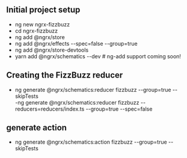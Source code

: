 ## Initial project setup

- ng new ngrx-fizzbuzz
- cd ngrx-fizzbuzz
- ng add @ngrx/store
- ng add @ngrx/effects --spec=false --group=true
- ng add @ngrx/store-devtools
- yarn add @ngrx/schematics --dev # ng-add support coming soon!

## Creating the FizzBuzz reducer

- ng generate @ngrx/schematics:reducer fizzbuzz --group=true --skipTests  
  -ng generate @ngrx/schematics:reducer fizzbuzz --reducers=reducers/index.ts --group=true --spec=false

## generate action

- ng generate @ngrx/schematics:action fizzbuzz --group=true --skipTests
